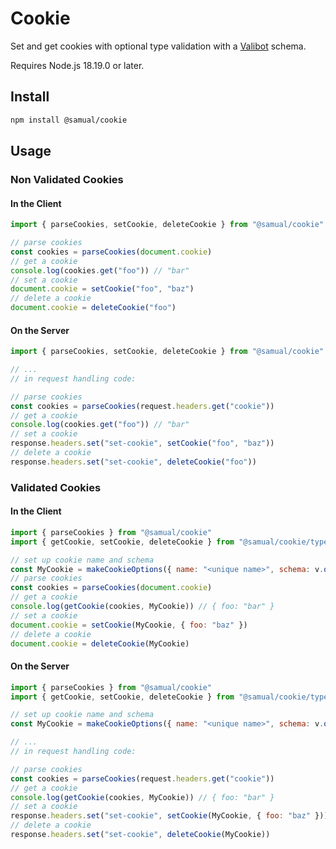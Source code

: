 # Cookie
Set and get cookies with optional type validation with a [Valibot](https://valibot.dev/) schema.

Requires Node.js 18.19.0 or later.

## Install
```sh
npm install @samual/cookie
```

## Usage
### Non Validated Cookies
#### In the Client
```js
import { parseCookies, setCookie, deleteCookie } from "@samual/cookie"

// parse cookies
const cookies = parseCookies(document.cookie)
// get a cookie
console.log(cookies.get("foo")) // "bar"
// set a cookie
document.cookie = setCookie("foo", "baz")
// delete a cookie
document.cookie = deleteCookie("foo")
```

#### On the Server
```js
import { parseCookies, setCookie, deleteCookie } from "@samual/cookie"

// ...
// in request handling code:

// parse cookies
const cookies = parseCookies(request.headers.get("cookie"))
// get a cookie
console.log(cookies.get("foo")) // "bar"
// set a cookie
response.headers.set("set-cookie", setCookie("foo", "baz"))
// delete a cookie
response.headers.set("set-cookie", deleteCookie("foo"))
```

### Validated Cookies
#### In the Client
```js
import { parseCookies } from "@samual/cookie"
import { getCookie, setCookie, deleteCookie } from "@samual/cookie/typed"

// set up cookie name and schema
const MyCookie = makeCookieOptions({ name: "<unique name>", schema: v.object({ foo: v.string() }) })
// parse cookies
const cookies = parseCookies(document.cookie)
// get a cookie
console.log(getCookie(cookies, MyCookie)) // { foo: "bar" }
// set a cookie
document.cookie = setCookie(MyCookie, { foo: "baz" })
// delete a cookie
document.cookie = deleteCookie(MyCookie)
```

#### On the Server
```js
import { parseCookies } from "@samual/cookie"
import { getCookie, setCookie, deleteCookie } from "@samual/cookie/typed"

// set up cookie name and schema
const MyCookie = makeCookieOptions({ name: "<unique name>", schema: v.object({ foo: v.string() }) })

// ...
// in request handling code:

// parse cookies
const cookies = parseCookies(request.headers.get("cookie"))
// get a cookie
console.log(getCookie(cookies, MyCookie)) // { foo: "bar" }
// set a cookie
response.headers.set("set-cookie", setCookie(MyCookie, { foo: "baz" }))
// delete a cookie
response.headers.set("set-cookie", deleteCookie(MyCookie))
```
